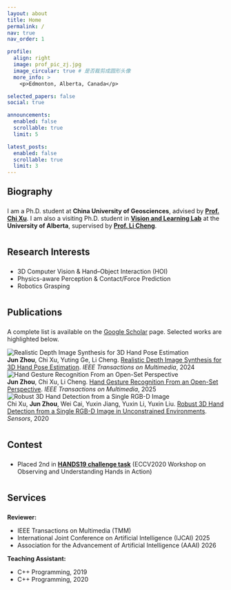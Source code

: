 ```yaml
---
layout: about
title: Home
permalink: /
nav: true
nav_order: 1

profile:
  align: right
  image: prof_pic_zj.jpg
  image_circular: true # 是否裁剪成圆形头像
  more_info: >
    <p>Edmonton, Alberta, Canada</p>

selected_papers: false
social: true

announcements:
  enabled: false
  scrollable: true
  limit: 5

latest_posts:
  enabled: false
  scrollable: true
  limit: 3
---
```


<style>
.profile {
  margin-top: -90px !important;
}

.profile-social {
  text-align: center;
}

.profile-social a {
  display: inline-block;
  margin: 0 8px;
  font-size: 1.2em;
  transition: all 0.3s ease;
}

.profile-social a:hover {
  transform: translateY(-2px);
}

/* 为不同社交平台设置品牌色彩 */
.profile-social a[title="email"] {
  color: #EA4335;
}

.profile-social a[title="GitHub"] {
  color: #333;
}

.profile-social a[title="LinkedIn"] {
  color: #0077B5;
}

.profile-social a[title="Google Scholar"] {
  color: #4285F4;
}

.profile-social a:hover {
  opacity: 0.8;
}

.profile-social i {
  width: 20px;
  text-align: center;
}

/* 增加标题之间的间距 */
h2 {
  margin-top: 2.5rem !important;
  margin-bottom: 1.5rem !important;
}

h3 {
  margin-top: 2rem !important;
  margin-bottom: 1rem !important;
}

/* 为第一个h2标题减少上边距 */
h2:first-of-type {
  margin-top: 1.5rem !important;
}
</style>

## Biography

I am a Ph.D. student at **China University of Geosciences**, advised by <a href="http://grzy.cug.edu.cn/xuchi/zh_CN/index.htm" target="_blank"><b>Prof. Chi Xu</b></a>. I am also a visiting Ph.D. student in <a href="https://vision-and-learning-lab-ualberta.github.io/" target="_blank"><b>Vision and Learning Lab</b></a> at the **University of Alberta**, supervised by <a href="https://www.ece.ualberta.ca/~lcheng5/" target="_blank"><b>Prof. Li Cheng</b></a>.

## Research Interests

- 3D Computer Vision & Hand–Object Interaction (HOI)
- Physics-aware Perception & Contact/Force Prediction
- Robotics Grasping

## Publications

A complete list is available on the [Google Scholar](/publications/) page. Selected works are highlighted below.

<div class="row mb-4">
     <div class="col-md-6">
       <img src="{{ site.baseurl }}/assets/img/project/2023-TMM.png" alt="Realistic Depth Image Synthesis for 3D Hand Pose Estimation" class="img-fluid rounded shadow-sm">
     </div>
     <div class="col-md-6">
         <strong>Jun Zhou</strong>, Chi Xu, Yuting Ge, Li Cheng. <a href="https://doi.org/10.1109/TMM.2023.3330522" target="_blank">Realistic Depth Image Synthesis for 3D Hand Pose Estimation</a>. <em>IEEE Transactions on Multimedia</em>, 2024
       </div>
   </div>

<div class="row mb-4">
     <div class="col-md-6">
       <img src="{{ site.baseurl }}/assets/img/project/2025-TMM.png" alt="Hand Gesture Recognition From an Open-Set Perspective" class="img-fluid rounded shadow-sm">
     </div>
            <div class="col-md-6">
         <strong>Jun Zhou</strong>, Chi Xu, Li Cheng. <a href="https://doi.org/10.1109/TMM.2025.3535363" target="_blank">Hand Gesture Recognition From an Open-Set Perspective</a>. <em>IEEE Transactions on Multimedia</em>, 2025
       </div>
   </div>

<div class="row mb-4">
     <div class="col-md-6">
       <img src="{{ site.baseurl }}/assets/img/project/2020-Sensors.png" alt="Robust 3D Hand Detection from a Single RGB-D Image" class="img-fluid rounded shadow-sm">
     </div>
            <div class="col-md-6">
         Chi Xu, <strong>Jun Zhou</strong>, Wei Cai, Yuxin Jiang, Yuxin Li, Yuxin Liu. <a href="https://doi.org/10.3390/s20216360" target="_blank">Robust 3D Hand Detection from a Single RGB-D Image in Unconstrained Environments</a>. <em>Sensors</em>, 2020
       </div>
   </div>

## Contest

- Placed 2nd in <a href="https://competitions.codalab.org/competitions/20913#results" target="_blank"><b>HANDS19 challenge task</b></a> (ECCV2020 Workshop on Observing and Understanding Hands in Action)

## Services

**Reviewer:**

- IEEE Transactions on Multimedia (TMM)
- International Joint Conference on Artificial Intelligence (IJCAI) 2025
- Association for the Advancement of Artificial Intelligence (AAAI) 2026

**Teaching Assistant:**

- C++ Programming, 2019
- C++ Programming, 2020
<!-- ## 📢 News
See the [News](/news/) page for updates.   -->
